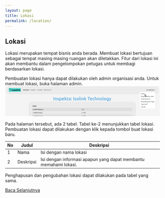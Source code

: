 ```yaml
---
layout: page
title: Lokasi
permalink: /location/
---
```



## Lokasi

Lokasi merupakan tempat bisnis anda berada. Membuat lokasi bertujuan sebagai tempat masing masing ruangan akan diletakkan. Fitur dari lokasi ini akan membantu dalam pengelompokan petugas untuk membagi berdasarkan lokasi.

Pembuatan lokasi hanya dapat dilakukan oleh admin organisasi anda. Untuk membuat lokasi, buka halaman admin.
![navbar_page](/images/admin.png)

Pada halaman tersebut, ada 2 tabel. Tabel ke-2 menunjukkan tabel lokasi. Pembuatan lokasi dapat dilakukan dengan klik kepada tombol buat lokasi baru.


| No | Judul                       | Deskripsi |
|----|-----------------------------|-----------|
| 1  | Nama                |    Isi dengan nama lokasi       |
| 2  | Deskripsi                       |    Isi dengan informasi apapun yang dapat membantu memahami lokasi.       |

Penghapusan dan pengubahan lokasi dapat dilakukan pada tabel yang sama.

[Baca Selanjutnya](/accounts)

